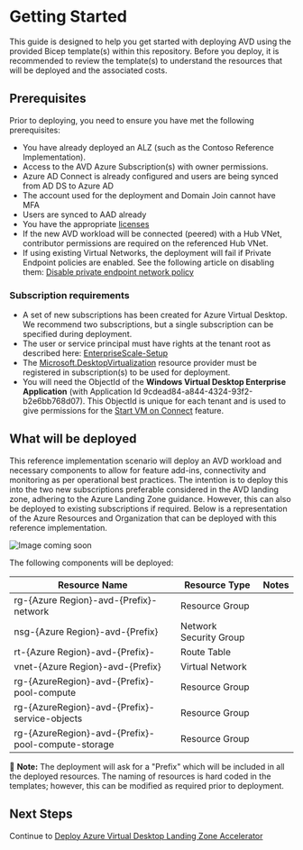# Getting Started

This guide is designed to help you get started with deploying AVD using the provided Bicep template(s) within this repository. Before you deploy, it is recommended to review the template(s) to understand the resources that will be deployed and the associated costs.

## Prerequisites

Prior to deploying, you need to ensure you have met the following prerequisites:

- You have already deployed an ALZ (such as the Contoso Reference Implementation).
- Access to the AVD Azure Subscription(s) with owner permissions.
- Azure AD Connect is already configured and users are being synced from AD DS to Azure AD
- The account used for the deployment and Domain Join cannot have MFA
- Users are synced to AAD already
- You have the appropriate [licenses](https://docs.microsoft.com/azure/virtual-desktop/remote-app-streaming/licensing)
- If the new AVD workload will be connected (peered) with a Hub VNet, contributor permissions are required on the referenced Hub VNet.
- If using existing Virtual Networks, the deployment will fail if Private Endpoint policies are enabled. See the following article on disabling them: [Disable private endpoint network policy](https://docs.microsoft.com/azure/private-link/disable-private-endpoint-network-policy )

### Subscription requirements

- A set of new subscriptions has been created for Azure Virtual Desktop. We recommend two subscriptions, but a single subscription can be specified during deployment.
- The user or service principal must have rights at the tenant root as described here: [EnterpriseScale-Setup](https://github.com/Azure/Enterprise-Scale/blob/main/docs/EnterpriseScale-Setup-azure.md)
- The [Microsoft.DesktopVirtualization](https://docs.microsoft.com/azure/virtual-desktop/create-host-pools-azure-marketplace?tabs=azure-portal#final-requirements) resource provider must be registered in subscription(s) to be used for deployment.
- You will need the ObjectId of the **Windows Virtual Desktop Enterprise Application** (with Application Id 9cdead84-a844-4324-93f2-b2e6bb768d07). This ObjectId is unique for each tenant and is used to give permissions for the [Start VM on Connect](https://docs.microsoft.com/azure/virtual-desktop/start-virtual-machine-connect) feature.

## What will be deployed

This reference implementation scenario will deploy an AVD workload and necessary components to allow for feature add-ins, connectivity and monitoring as per operational best practices. The intention is to deploy this into the two new subscriptions preferable considered in the AVD landing zone, adhering to the Azure Landing Zone guidance. However, this can also be deployed to existing subscriptions if required.
Below is a representation of the Azure Resources and Organization that can be deployed with this reference implementation.

![Image coming soon](/image.png "the image")

The following components will be deployed:

Resource Name | Resource Type | Notes
---------|----------|---------
 rg-{Azure Region}-avd-{Prefix}-network | Resource Group |
 nsg-{Azure Region}-avd-{Prefix} | Network Security Group |
 rt-{Azure Region}-avd-{Prefix}- | Route Table |
 vnet-{Azure Region}-avd-{Prefix} | Virtual Network |
 rg-{AzureRegion}-avd-{Prefix}-pool-compute | Resource Group |
 rg-{AzureRegion}-avd-{Prefix}-service-objects | Resource Group |
 rg-{AzureRegion}-avd-{Prefix}-pool-compute-storage | Resource Group |

:page_with_curl: **Note:** The deployment will ask for a "Prefix" which will be included in all the deployed resources. The naming of resources is hard coded in the templates; however, this can be modified as required prior to deployment.

## Next Steps

Continue to [Deploy Azure Virtual Desktop Landing Zone Accelerator](/deploy-avd-lza.md)
